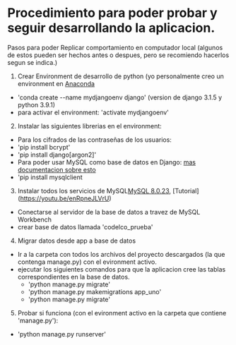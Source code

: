 # Procedimiento para poder probar y seguir desarrollando la aplicacion.

Pasos para poder Replicar comportamiento en computador local (algunos de estos pueden ser hechos antes o despues, pero se recomiendo hacerlos segun se indica.)

1. Crear Environment de desarrollo de python (yo personalmente creo un environment en [Anaconda](https://docs.conda.io/projects/conda/en/latest/user-guide/tasks/manage-environments.html)
  * 'conda create --name mydjangoenv django' (version de django 3.1.5 y python 3.9.1)
  * para activar el environment: 'activate mydjangoenv'
2. Instalar las siguientes librerias en el environment:
  * Para los cifrados de las contraseñas de los usuarios: 
   * 'pip install bcrypt'
   * 'pip install django[argon2]'
  * Para poder usar MySQL como base de datos en Django: [mas documentacion sobre esto](https://data-flair.training/blogs/django-database/)
   * 'pip install mysqlclient
3. Instalar todos los servicios de MySQL[MySQL 8.0.23](https://dev.mysql.com/downloads/installer/), [Tutorial] (https://youtu.be/enRpneJLVrU)
  * Conectarse al servidor de la base de datos a travez de MySQL Workbench
  * crear base de datos llamada 'codelco_prueba'
4. Migrar datos desde app a base de datos
  * Ir a la carpeta con todos los archivos del proyecto descargados (la que contenga manage.py) con el evironment activo.
  * ejecutar los siguientes comandos para que la aplicacion cree las tablas correspondientes en la base de datos.
    * 'python manage.py migrate'
    * 'python  manage.py makemigrations app_uno'
    * 'python manage.py migrate'
5. Probar si funciona (con el evironment activo en la carpeta que contiene 'manage.py'):
  * 'python manage.py runserver'

